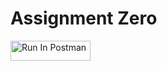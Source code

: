 # Assignment Zero

[<img src="https://run.pstmn.io/button.svg" alt="Run In Postman" style="width: 128px; height: 32px;">](https://app.getpostman.com/run-collection/41496288-1586a80d-19c4-41cb-8ff7-b10d60ad2669?action=collection%2Ffork&source=rip_markdown&collection-url=entityId%3D41496288-1586a80d-19c4-41cb-8ff7-b10d60ad2669%26entityType%3Dcollection%26workspaceId%3Dcc3bad96-7c40-4ea9-beba-0873405461fa#?env%5Braphael-hw0%5D=W3sia2V5IjoiYm9va190aXRsZSIsInZhbHVlIjoiVHVyaW5nIiwiZW5hYmxlZCI6dHJ1ZSwidHlwZSI6ImRlZmF1bHQiLCJzZXNzaW9uVmFsdWUiOiJUdXJpbmciLCJjb21wbGV0ZVNlc3Npb25WYWx1ZSI6IlR1cmluZyIsInNlc3Npb25JbmRleCI6MH0seyJrZXkiOiJib29rX2lkIiwidmFsdWUiOiIiLCJlbmFibGVkIjp0cnVlLCJ0eXBlIjoiZGVmYXVsdCIsInNlc3Npb25WYWx1ZSI6IlFuVVBCQUFBUUJBSiIsImNvbXBsZXRlU2Vzc2lvblZhbHVlIjoiUW5VUEJBQUFRQkFKIiwic2Vzc2lvbkluZGV4IjoxfV0=) 